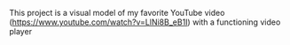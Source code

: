 This project is a visual model of my favorite YouTube video (https://www.youtube.com/watch?v=LlNi8B_eB1I) with a functioning video player

